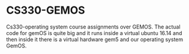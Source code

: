 # CS330-GEMOS
Cs330-operating system course assignments over GEMOS.
The actual code for gemOS is quite big and it runs inside a virtual ubuntu 16.14 and then inside it there is a virtual hardware gem5 and our operating system GemOS.
